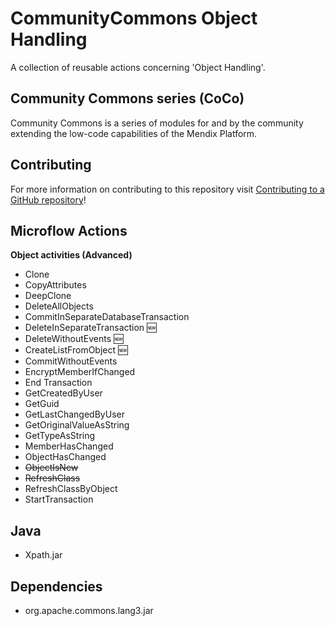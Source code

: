 # CommunityCommons Object Handling
A collection of reusable actions concerning 'Object Handling'.

## Community Commons series (CoCo)
Community Commons is a series of modules for and by the community extending the low-code capabilities of the Mendix Platform.

## Contributing
For more information on contributing to this repository visit [Contributing to a GitHub repository](https://world.mendix.com/display/howto50/Contributing+to+a+GitHub+repository)!

## Microflow Actions
**Object activities (Advanced)**
- Clone
- CopyAttributes
- DeepClone
- DeleteAllObjects
- CommitInSeparateDatabaseTransaction
- DeleteInSeparateTransaction :new:
- DeleteWithoutEvents :new:
- CreateListFromObject :new:
- CommitWithoutEvents
- EncryptMemberIfChanged
- End Transaction
- GetCreatedByUser
- GetGuid
- GetLastChangedByUser
- GetOriginalValueAsString
- GetTypeAsString
- MemberHasChanged
- ObjectHasChanged
- ~~ObjectIsNew~~
- ~~RefreshClass~~
- RefreshClassByObject
- StartTransaction

## Java
- Xpath.jar

## Dependencies
- org.apache.commons.lang3.jar
